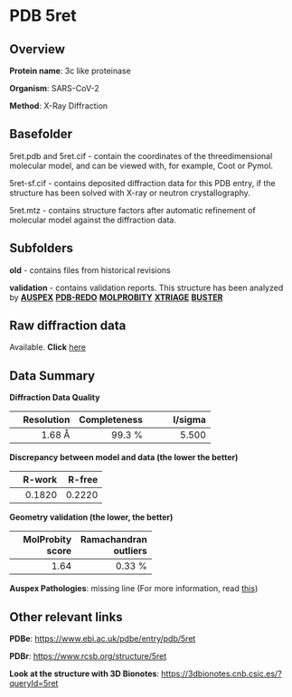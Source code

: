 # PDB 5ret

## Overview

**Protein name**: 3c like proteinase

**Organism**: SARS-CoV-2

**Method**: X-Ray Diffraction

## Basefolder

5ret.pdb and 5ret.cif - contain the coordinates of the threedimensional molecular model, and can be viewed with, for example, Coot or Pymol.

5ret-sf.cif - contains deposited diffraction data for this PDB entry, if the structure has been solved with X-ray or neutron crystallography.

5ret.mtz - contains structure factors after automatic refinement of molecular model against the diffraction data.

## Subfolders



**old** - contains files from historical revisions

**validation** - contains validation reports. This structure has been analyzed by [**AUSPEX**](https://github.com/thorn-lab/coronavirus_structural_task_force/tree/master/pdb/3c_like_proteinase/SARS-CoV-2/5ret/validation/auspex) [**PDB-REDO**](https://github.com/thorn-lab/coronavirus_structural_task_force/tree/master/pdb/3c_like_proteinase/SARS-CoV-2/5ret/validation/pdb-redo) [**MOLPROBITY**](https://github.com/thorn-lab/coronavirus_structural_task_force/tree/master/pdb/3c_like_proteinase/SARS-CoV-2/5ret/validation/molprobity) [**XTRIAGE**](https://github.com/thorn-lab/coronavirus_structural_task_force/blob/master/pdb/3c_like_proteinase/SARS-CoV-2/5ret/validation/Xtriage_output.log) [**BUSTER**](https://www.globalphasing.com/buster/wiki/index.cgi?Covid19Pdb5RET)

## Raw diffraction data

Available. **Click** [here](https://zenodo.org/record/3730992) 

## Data Summary
**Diffraction Data Quality**

|   | Resolution | Completeness| I/sigma |
|---|-------------:|----------------:|--------------:|
|   |1.68 Å|99.3  %|<img width=50/>5.500|

**Discrepancy between model and data (the lower the better)**

|   | **R-work**| **R-free**   
|---|-------------:|----------------:|           
||  0.1820|  0.2220|

**Geometry validation (the lower, the better)**

|   |**MolProbity<br>score**| **Ramachandran<br>outliers** 
|---|-------------:|----------------:|
||  1.64|  0.33 %|

**Auspex Pathologies**: missing line (For more information, read [this](https://github.com/thorn-lab/coronavirus_structural_task_force/blob/master/pdb/3c_like_proteinase/SARS-CoV-2/5ret/validation/auspex/5ret_auspex_comments.txt))

 



## Other relevant links 
**PDBe**:  https://www.ebi.ac.uk/pdbe/entry/pdb/5ret
 
**PDBr**: https://www.rcsb.org/structure/5ret 

**Look at the structure with 3D Bionotes**: https://3dbionotes.cnb.csic.es/?queryId=5ret

